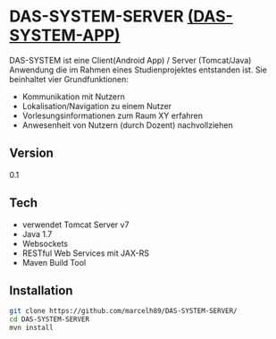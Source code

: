 DAS-SYSTEM-SERVER [(DAS-SYSTEM-APP)](https://github.com/marcelh89/DAS-SYSTEM-APP)
==========


DAS-SYSTEM ist eine Client(Android App) / Server (Tomcat/Java) Anwendung die im Rahmen eines Studienprojektes entstanden ist. Sie beinhaltet vier Grundfunktionen:

  - Kommunikation mit Nutzern
  - Lokalisation/Navigation zu einem Nutzer
  - Vorlesungsinformationen zum Raum XY erfahren
  - Anwesenheit von Nutzern (durch Dozent) nachvollziehen


Version
----

0.1

Tech
----
* verwendet Tomcat Server v7
* Java 1.7
* Websockets
* RESTful Web Services mit JAX-RS
* Maven Build Tool

Installation
--------------

```sh
git clone https://github.com/marcelh89/DAS-SYSTEM-SERVER/
cd DAS-SYSTEM-SERVER
mvn install

```


    
